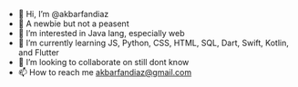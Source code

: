 - 👋 Hi, I’m @akbarfandiaz
- 👋 A newbie but not a peasent
- 👀 I’m interested in Java lang, especially web
- 🌱 I’m currently learning JS, Python, CSS, HTML, SQL, Dart, Swift, Kotlin, and Flutter
- 💞️ I’m looking to collaborate on still dont know
- 📫 How to reach me akbarfandiaz@gmail.com

<!---
akbarfandiaz/akbarfandiaz is a ✨ special ✨ repository because its `README.md` (this file) appears on your GitHub profile.
You can click the Preview link to take a look at your changes.
--->
